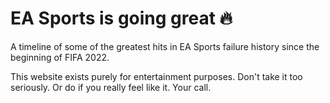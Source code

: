 # EA Sports is going great 🔥
A timeline of some of the greatest hits in EA Sports failure history since the beginning of FIFA 2022.

This website exists purely for entertainment purposes. Don't take it too seriously. Or do if you really feel like it. Your call.
